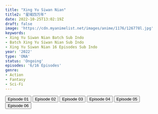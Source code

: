 ```yaml
---
title: "Xing Yu Siwan Nian"
title2: "星域四万年"
date: 2022-10-25T13:02:19Z
draft: false
image: 'https://cdn.myanimelist.net/images/anime/1176/126778l.jpg'
keywords:
- Xing Yu Siwan Nian Batch Sub Indo
- Batch Xing Yu Siwan Nian Sub Indo
- Xing Yu Siwan Nian 16 Episodes Sub Indo
year: '2022'
type: 'ONA'
status: 'Ongoing'
episodes: '6/16 Episodes'
genre:
- Action
- Fantasy
- Sci-Fi
---
```


<div class="d-g gg-5 gtc-r ai-c">
<button onclick="window.open('?arc=DGba52WuuK_20221005/1/MP4/Kuramanime-FORCULT-01-480p-Anichin','_blank')">Episode 01</button>
<button onclick="window.open('?arc=5DUYK3jEYi_20221005/2/MP4/Kuramanime-FORCULT-02-480p-Anichin','_blank')">Episode 02</button>
<button onclick="window.open('?arc=gDL44Q24zI_20221006/3/MP4/Kuramanime-FORCULT-03-480p-Anichin','_blank')">Episode 03</button>
<button onclick="window.open('?arc=w3mjBRWnZ4_20221011/4/MP4/Kuramanime-FORCULT-04-480p-Anichin','_blank')">Episode 04</button>
<button onclick="window.open('?arc=6xJwVcc2JM_20221018/5/MP4/Kuramanime-FORCULT-05-480p-Anichin','_blank')">Episode 05</button>
<button onclick="window.open('?arc=FUaBLz4zVd_20221025/6/MP4/Kuramanime-FORCULT-06-480p-Anichin','_blank')">Episode 06</button>
</div>
